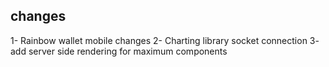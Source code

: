 ## changes

1- Rainbow wallet mobile changes
2- Charting library socket connection
3- add server side rendering for maximum components
